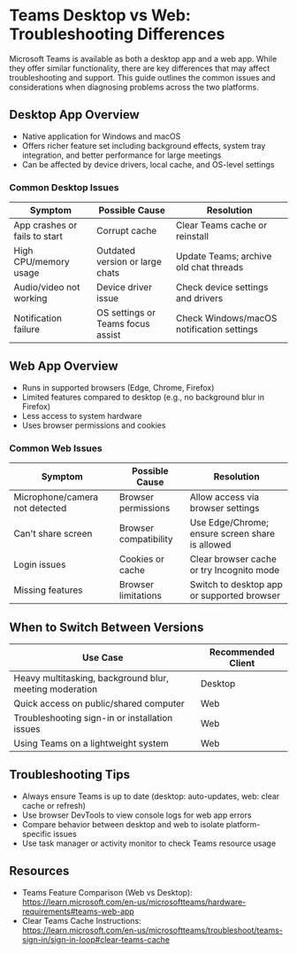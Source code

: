 # Teams Desktop vs Web: Troubleshooting Differences

Microsoft Teams is available as both a desktop app and a web app. While they offer similar functionality, there are key differences that may affect troubleshooting and support. This guide outlines the common issues and considerations when diagnosing problems across the two platforms.

## Desktop App Overview

- Native application for Windows and macOS
- Offers richer feature set including background effects, system tray integration, and better performance for large meetings
- Can be affected by device drivers, local cache, and OS-level settings

### Common Desktop Issues

| Symptom | Possible Cause | Resolution |
|--------|----------------|------------|
| App crashes or fails to start | Corrupt cache | Clear Teams cache or reinstall |
| High CPU/memory usage | Outdated version or large chats | Update Teams; archive old chat threads |
| Audio/video not working | Device driver issue | Check device settings and drivers |
| Notification failure | OS settings or Teams focus assist | Check Windows/macOS notification settings |

## Web App Overview

- Runs in supported browsers (Edge, Chrome, Firefox)
- Limited features compared to desktop (e.g., no background blur in Firefox)
- Less access to system hardware
- Uses browser permissions and cookies

### Common Web Issues

| Symptom | Possible Cause | Resolution |
|--------|----------------|------------|
| Microphone/camera not detected | Browser permissions | Allow access via browser settings |
| Can't share screen | Browser compatibility | Use Edge/Chrome; ensure screen share is allowed |
| Login issues | Cookies or cache | Clear browser cache or try Incognito mode |
| Missing features | Browser limitations | Switch to desktop app or supported browser |

## When to Switch Between Versions

| Use Case | Recommended Client |
|----------|--------------------|
| Heavy multitasking, background blur, meeting moderation | Desktop |
| Quick access on public/shared computer | Web |
| Troubleshooting sign-in or installation issues | Web |
| Using Teams on a lightweight system | Web |

## Troubleshooting Tips

- Always ensure Teams is up to date (desktop: auto-updates, web: clear cache or refresh)
- Use browser DevTools to view console logs for web app errors
- Compare behavior between desktop and web to isolate platform-specific issues
- Use task manager or activity monitor to check Teams resource usage

## Resources

- Teams Feature Comparison (Web vs Desktop):  
  https://learn.microsoft.com/en-us/microsoftteams/hardware-requirements#teams-web-app
- Clear Teams Cache Instructions:  
  https://learn.microsoft.com/en-us/microsoftteams/troubleshoot/teams-sign-in/sign-in-loop#clear-teams-cache
